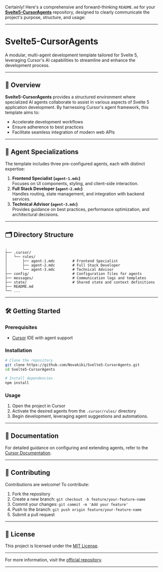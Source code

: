 Certainly! Here's a comprehensive and forward-thinking `README.md` for your [**Svelte5-CursorAgents**](https://github.com/Novakiki/Svelte5-CursorAgents) repository, designed to clearly communicate the project's purpose, structure, and usage:

---

# Svelte5-CursorAgents

A modular, multi-agent development template tailored for Svelte 5, leveraging Cursor's AI capabilities to streamline and enhance the development process.

---

## 🚀 Overview
**Svelte5-CursorAgents** provides a structured environment where specialized AI agents collaborate to assist in various aspects of Svelte 5 application development. By harnessing Cursor's agent framework, this template aims to:

- Accelerate development workflows
- Ensure adherence to best practices
- Facilitate seamless integration of modern web APIs

---

## 🤖 Agent Specializations
The template includes three pre-configured agents, each with distinct expertise:

1. **Frontend Specialist (`agent-1.mdc`)**  
    Focuses on UI components, styling, and client-side interaction.
2. **Full Stack Developer (`agent-2.mdc`)**  
    Handles routing, state management, and integration with backend services.
3. **Technical Advisor (`agent-3.mdc`)**  
    Provides guidance on best practices, performance optimization, and architectural decisions.

---

## 🗂️ Directory Structure

```plaintext
.
├── .cursor/
│   └── rules/
│       ├── agent-1.mdc        # Frontend Specialist
│       ├── agent-2.mdc        # Full Stack Developer
│       └── agent-3.mdc        # Technical Advisor
├── config/                    # Configuration files for agents
├── messages/                  # Communication logs and templates
├── state/                     # Shared state and context definitions
├── README.md
└── ...
```

---

## 🛠️ Getting Started

### Prerequisites
- [Cursor](https://cursor.com/) IDE with agent support

### Installation

```bash
# Clone the repository
git clone https://github.com/Novakiki/Svelte5-CursorAgents.git
cd Svelte5-CursorAgents

# Install dependencies
npm install
```

### Usage

1. Open the project in Cursor
2. Activate the desired agents from the `.cursor/rules/` directory
3. Begin development, leveraging agent suggestions and automations.

---

## 📘 Documentation

For detailed guidance on configuring and extending agents, refer to the [Cursor Documentation](https://docs.cursor.so/).

---

## 🤝 Contributing

Contributions are welcome! To contribute:

1. Fork the repository
2. Create a new branch: `git checkout -b feature/your-feature-name`
3. Commit your changes: `git commit -m 'Add your feature'`
4. Push to the branch: `git push origin feature/your-feature-name`
5. Submit a pull request

---

## 📄 License

This project is licensed under the [MIT License](LICENSE).

---

For more information, visit the [official repository](https://github.com/Novakiki/Svelte5-CursorAgents).

--- 